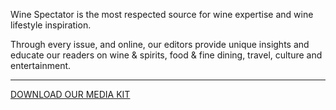 Wine Spectator is the most respected source for wine expertise and wine lifestyle inspiration.

Through every issue, and online, our editors provide unique insights and educate our readers on wine & spirits, food & fine dining, travel, culture and entertainment. 

<hr class="g-width-30x g-brd-primary">

<a href="/images/pdf/WSMediaKit_2018.pdf" class="btn btn-md u-btn-outline-primary g-brd-2 g-rounded-10">DOWNLOAD OUR MEDIA KIT</a>
